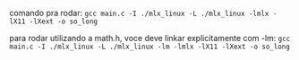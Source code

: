 comando pra rodar:
```gcc main.c -I ./mlx_linux -L ./mlx_linux -lmlx -lX11 -lXext -o so_long```

para rodar utilizando a math.h, voce deve linkar explicitamente com -lm:
```gcc main.c -I ./mlx_linux -L ./mlx_linux -lm -lmlx -lX11 -lXext -o so_long```